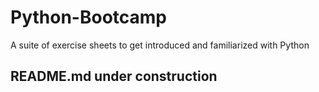 # Python-Bootcamp
A suite of exercise sheets to get introduced and familiarized with Python

## README.md under construction
